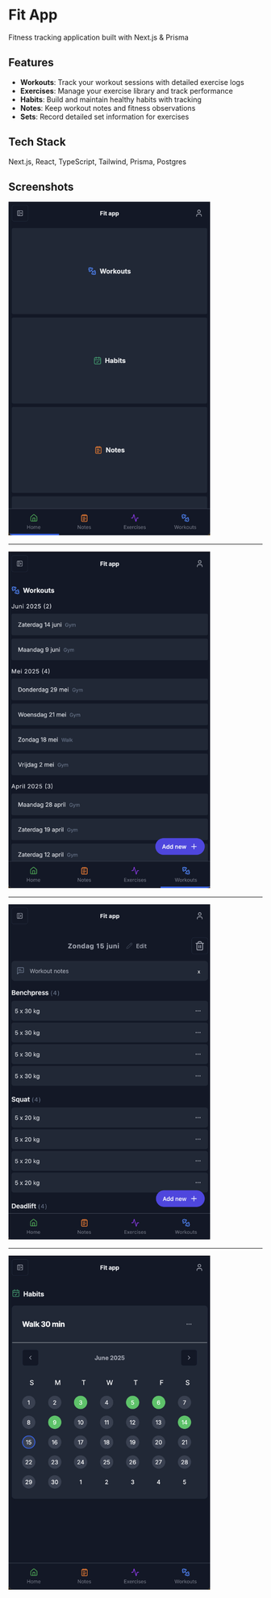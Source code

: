 # Fit App

Fitness tracking application built with Next.js & Prisma

## Features

- **Workouts**: Track your workout sessions with detailed exercise logs
- **Exercises**: Manage your exercise library and track performance
- **Habits**: Build and maintain healthy habits with tracking
- **Notes**: Keep workout notes and fitness observations
- **Sets**: Record detailed set information for exercises

## Tech Stack

Next.js, React, TypeScript, Tailwind, Prisma, Postgres

## Screenshots

<img src="images/Screenshot%202025-06-15%20at%2012.26.53.png" alt="home" width="400">

---

<img src="images/Screenshot%202025-06-15%20at%2012.26.34.png" alt="workout" width="400">

---

<img src="images/Screenshot%202025-06-15%20at%2012.25.01.png" alt="workout" width="400">

---

<img src="images/Screenshot%202025-06-15%20at%2012.27.44.png" alt="habit" width="400">
